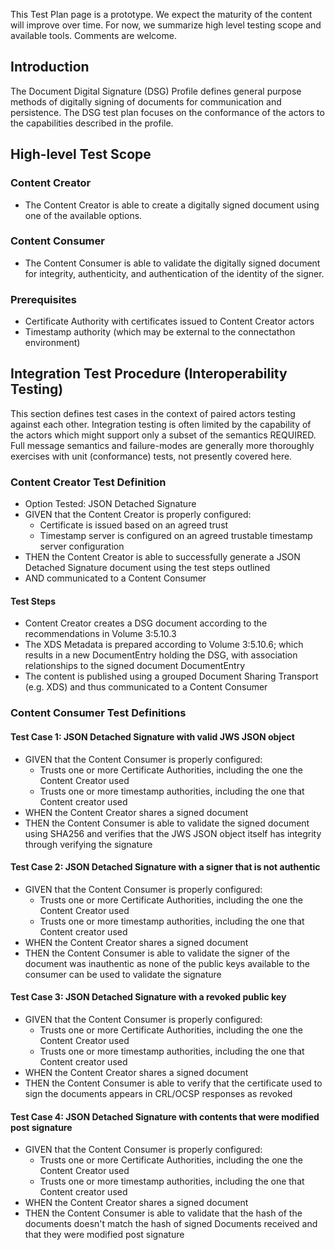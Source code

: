 This Test Plan page is a prototype. We expect the maturity of the content will improve over time. For now, we summarize high level testing scope and available tools. Comments are welcome.

## Introduction
The Document Digital Signature (DSG) Profile defines general purpose methods of digitally signing of documents for communication and persistence. The DSG test plan focuses on the conformance of the actors to the capabilities described in the profile.

## High-level Test Scope

### Content Creator
- The Content Creator is able to create a digitally signed document using one of the available options.

### Content Consumer
- The Content Consumer is able to validate the digitally signed document for integrity, authenticity, and authentication of the identity of the signer.

### Prerequisites
- Certificate Authority with certificates issued to Content Creator actors
- Timestamp authority (which may be external to the connectathon environment)

## Integration Test Procedure (Interoperability Testing)
This section defines test cases in the context of paired actors testing against each other. Integration testing is often limited by the capability of the actors which might support only a subset of the semantics REQUIRED. Full message semantics and failure-modes are generally more thoroughly exercises with unit (conformance) tests, not presently covered here.

### Content Creator Test Definition
- Option Tested: JSON Detached Signature
- GIVEN that the Content Creator is properly configured:
  - Certificate is issued based on an agreed trust
  - Timestamp server is configured on an agreed trustable timestamp server configuration
- THEN the Content Creator is able to successfully generate a JSON Detached Signature document using the test steps outlined
- AND communicated to a Content Consumer

#### Test Steps
  - Content Creator creates a DSG document according to the recommendations in Volume 3:5.10.3
  - The XDS Metadata is prepared according to Volume 3:5.10.6; which results in a new DocumentEntry holding the DSG, with association relationships to the signed document DocumentEntry
  - The content is published using a grouped Document Sharing Transport (e.g. XDS) and thus communicated to a Content Consumer



### Content Consumer Test Definitions

#### Test Case 1: JSON Detached Signature with valid JWS JSON object
- GIVEN that the Content Consumer is properly configured:
  - Trusts one or more Certificate Authorities, including the one the Content Creator used
  - Trusts one or more timestamp authorities, including the one that Content creator used
- WHEN the Content Creator shares a signed document 
- THEN the Content Consumer is able to validate the signed document using SHA256 and verifies that the JWS JSON object itself has integrity through verifying the signature

#### Test Case 2: JSON Detached Signature with a signer that is not authentic
- GIVEN that the Content Consumer is properly configured:
  - Trusts one or more Certificate Authorities, including the one the Content Creator used
  - Trusts one or more timestamp authorities, including the one that Content creator used
- WHEN the Content Creator shares a signed document 
- THEN the Content Consumer is able to validate the signer of the document was inauthentic as none of the public keys available to the consumer can be used to validate the signature

#### Test Case 3: JSON Detached Signature with a revoked public key
- GIVEN that the Content Consumer is properly configured:
  - Trusts one or more Certificate Authorities, including the one the Content Creator used
  - Trusts one or more timestamp authorities, including the one that Content creator used
- WHEN the Content Creator shares a signed document 
- THEN the Content Consumer is able to verify that the certificate used to sign the documents appears in CRL/OCSP responses as revoked

#### Test Case 4: JSON Detached Signature with contents that were modified post signature
- GIVEN that the Content Consumer is properly configured:
  - Trusts one or more Certificate Authorities, including the one the Content Creator used
  - Trusts one or more timestamp authorities, including the one that Content creator used
- WHEN the Content Creator shares a signed document 
- THEN the Content Consumer is able to validate that the hash of the documents doesn't match the hash of signed Documents received and that they were modified post signature